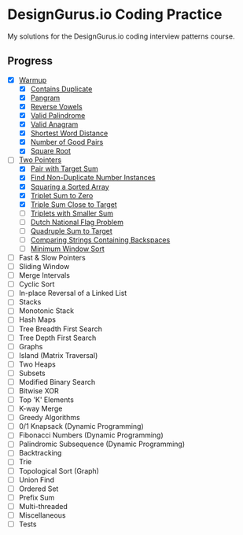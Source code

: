 # DesignGurus.io Coding Practice

My solutions for the DesignGurus.io coding interview patterns course.

## Progress

- [x] [Warmup](problems/01.warmup/)
  - [x] [Contains Duplicate](problems/01.warmup/a.contains.duplicate.py)
  - [x] [Pangram](problems/01.warmup/b.pangram.py)
  - [x] [Reverse Vowels](problems/01.warmup/c.reverse.vowels.py)
  - [x] [Valid Palindrome](problems/01.warmup/d.valid.palindrome.py)
  - [x] [Valid Anagram](problems/01.warmup/e.valid.anagram.py)
  - [x] [Shortest Word Distance](problems/01.warmup/f.shortest.word.distance.py)
  - [x] [Number of Good Pairs](problems/01.warmup/g.number.of.good.pairs.py)
  - [x] [Square Root](problems/01.warmup/h.square.root.py)
- [ ] [Two Pointers](problems/02.two.pointers/)
  - [x] [Pair with Target Sum](problems/02.two.pointers/a.pair.with.target.sum.py)
  - [x] [Find Non-Duplicate Number Instances](problems/02.two.pointers/b.find.non.duplicate.number.instances.py)
  - [x] [Squaring a Sorted Array](problems/02.two.pointers/c.squaring.a.sorted.array.py)
  - [x] [Triplet Sum to Zero](problems/02.two.pointers/d.triplet.sum.to.zero.py)
  - [x] [Triple Sum Close to Target](problems/02.two.pointers/e.triplet.sum.close.to.target.py)
  - [ ] [Triplets with Smaller Sum](problems/02.two.pointers/f.triplets.with.smaller.sum.py)
  - [ ] [Dutch National Flag Problem](problems/02.two.pointers/g.dutch.national.flag.problem.py)
  - [ ] [Quadruple Sum to Target](problems/02.two.pointers/h.quadruple.sum.to.target.py)
  - [ ] [Comparing Strings Containing Backspaces](problems/02.two.pointers/i.comparing.strings.containing.backspaces.py)
  - [ ] [Minimum Window Sort](problems/02.two.pointers/j.minimum.window.sort.py)
- [ ] Fast & Slow Pointers
- [ ] Sliding Window
- [ ] Merge Intervals
- [ ] Cyclic Sort
- [ ] In-place Reversal of a Linked List
- [ ] Stacks
- [ ] Monotonic Stack
- [ ] Hash Maps
- [ ] Tree Breadth First Search
- [ ] Tree Depth First Search
- [ ] Graphs
- [ ] Island (Matrix Traversal)
- [ ] Two Heaps
- [ ] Subsets
- [ ] Modified Binary Search
- [ ] Bitwise XOR
- [ ] Top 'K' Elements
- [ ] K-way Merge
- [ ] Greedy Algorithms
- [ ] 0/1 Knapsack (Dynamic Programming)
- [ ] Fibonacci Numbers (Dynamic Programming)
- [ ] Palindromic Subsequence (Dynamic Programming)
- [ ] Backtracking
- [ ] Trie
- [ ] Topological Sort (Graph)
- [ ] Union Find
- [ ] Ordered Set
- [ ] Prefix Sum
- [ ] Multi-threaded
- [ ] Miscellaneous
- [ ] Tests
